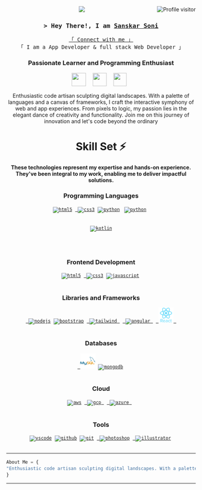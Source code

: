 <!-- Visitor Count  -->
<a href="https://komarev.com/ghpvc/?username=Sunscarsony">
  <img align="right" src="https://komarev.com/ghpvc/?username=Sunscarsony&label=Visitors&color=0e75b6&style=flat" alt="Profile visitor" />
</a>


<!-- Sanskar Soni's Icon  -->
  <div align="center">
        <a href="https://github.com/myselfSanskar Sonis"><img src="https://camo.githubusercontent.com/62da68eb62b1e5f175f7d1f0191dd89a653d7908feb22d37d4a0ab07365d6791/68747470733a2f2f6d656469612e67697068792e636f6d2f6d656469612f4d3967624264396e6244724f5475314d71782f67697068792e676966" height="350" /></a>
    </div>



<!-- Intro  -->
<h3 align="center">
        <samp>&gt; Hey There!, I am
                <b><a target="_blank" href="#">Sanskar Soni</a></b>
        </samp>
  
</h3>

<!-- Search  -->
<p align="center"> 
  <samp>
    <a href="#">「 Connect with me 」</a>
    <br>
    「 I am a App Developer & full stack Web Developer 」
    <br>
    
  </samp>
</p>

<div>

  <h3 align="center">Passionate Learner and Programming Enthusiast</h3>

<div align="center">
  
<a href="#"><img src="https://upload.wikimedia.org/wikipedia/commons/thumb/f/f8/LinkedIn_icon_circle.svg/1200px-LinkedIn_icon_circle.svg.png" width="38" height="35" style="margin-right: 10px;" /></a>&nbsp;
<a href="mailto:30Shivam09@gmail.com"><img src="https://www.logo.wine/a/logo/Gmail/Gmail-Logo.wine.svg" width="37" height="35" style="margin-right: 10px;" /></a>&nbsp;
<a href="https://instagram.com/sunscar.__"><img src="https://upload.wikimedia.org/wikipedia/commons/thumb/e/e7/Instagram_logo_2016.svg/2048px-Instagram_logo_2016.svg.png" width="35" height="35" style="margin-right: 10px;" /></a>



<div align="centre">


Enthusiastic code artisan sculpting digital landscapes. With a palette of languages and a canvas of frameworks, I craft the interactive symphony of web and app experiences. From pixels to logic, my passion lies in the elegant dance of creativity and functionality. Join me on this journey of innovation and let's code beyond the ordinary


<!-- Skill Set  -->
<div align="center">
    <h1>Skill Set ⚡️</h1>
    <h4>These technologies represent my expertise and hands-on experience. They've been integral to my work, enabling me to deliver impactful solutions. </h4>
</div>


<!-- Skill Set (Programming Languages)  -->
<div align="center">
    <h3><b>Programming Languages</b></h3>
    <code><a href="#" target="_blank"><img src="https://upload.wikimedia.org/wikipedia/commons/1/19/C_Logo.png" title="HTML5" alt="html5" height="40"/></a></code>&nbsp;
    <code><a href="#" target="_blank"> <img src="https://upload.wikimedia.org/wikipedia/commons/thumb/1/18/ISO_C%2B%2B_Logo.svg/1822px-ISO_C%2B%2B_Logo.svg.png" title="CSS3" alt="css3"  height="40"/></a></code>&nbsp;
    <code><a href="#" target="_blank"><img src="https://upload.wikimedia.org/wikipedia/commons/thumb/c/c3/Python-logo-notext.svg/1869px-Python-logo-notext.svg.png" title="Python" alt="python"  height="40"/></a></code>&nbsp;&nbsp;
    <code><a href="#" target="_blank"><img src="https://upload.wikimedia.org/wikipedia/commons/thumb/6/6a/JavaScript-logo.png/800px-JavaScript-logo.png" title="Python" alt="python"  height="40"/></a></code>&nbsp;&nbsp;
  </a> 

<code><a href="https://kotlinlang.org" target="_blank" rel="noreferrer"> <img src="https://www.vectorlogo.zone/logos/kotlinlang/kotlinlang-icon.svg" alt="kotlin" width="40" height="40"/> </a> </div></code>&nbsp;

</div>

<!-- Skill Set (Frontend)  -->
<div align="center">
    <h3><b>Frontend Development</b></h3>
    <code><a href="#" target="_blank"><img src="https://upload.wikimedia.org/wikipedia/commons/thumb/6/61/HTML5_logo_and_wordmark.svg/512px-HTML5_logo_and_wordmark.svg.png" title="HTML5" alt="html5" width="40" height="40"/></a></code>&nbsp;
    <code><a href="#" target="_blank"> <img src="https://upload.wikimedia.org/wikipedia/commons/thumb/6/62/CSS3_logo.svg/800px-CSS3_logo.svg.png" title="CSS3" alt="css3" width="40" height="40"/></a></code>&nbsp;
    <code><a href="#" target="_blank"><img src="https://upload.wikimedia.org/wikipedia/commons/thumb/6/6a/JavaScript-logo.png/800px-JavaScript-logo.png" title="JavaScript" alt="javascript" width="40" height="40"/></a></code>&nbsp;
  
</div>
<br>


  
    

<!-- Skill Set (L&A)  -->
<div align="center">
    <h3><b>Libraries and Frameworks</b></h3>
    <code><a href="#" target="_blank"> <img src="https://static-00.iconduck.com/assets.00/node-js-icon-227x256-913nazt0.png" title="NodeJS" alt="nodejs" height="40"/></a></code>&nbsp;
    <code><a href="#" target="_blank"><img src="https://upload.wikimedia.org/wikipedia/commons/thumb/b/b2/Bootstrap_logo.svg/2560px-Bootstrap_logo.svg.png" title="BootStrap" alt="bootstrap"  height="40"/></a></code>&nbsp;
    <code><a href="https://tailwindcss.com/" target="_blank" rel="noreferrer"> <img src="https://www.vectorlogo.zone/logos/tailwindcss/tailwindcss-icon.svg" alt="tailwind" width="40" height="40"/> </a></code>&nbsp;
    <code><a href="https://angular.io" target="_blank" rel="noreferrer"> <img src="https://angular.io/assets/images/logos/angular/angular.svg" alt="angular" width="40" height="40"/> </a></code>&nbsp;
    <code><a href="https://reactjs.org/" target="_blank" rel="noreferrer"> <img src="https://raw.githubusercontent.com/devicons/devicon/master/icons/react/react-original-wordmark.svg" alt="react" width="40" height="40"/> </a></div></code>
</div>
<br>

<!-- Skill Set (Database)  -->
<div align="center">
    <h3><b>Databases</b></h3>
    <code><a href="https://www.mysql.com/" target="_blank" rel="noreferrer"> <img src="https://raw.githubusercontent.com/devicons/devicon/master/icons/mysql/mysql-original-wordmark.svg" alt="mysql" width="40" height="40"/></a></code>&nbsp;
    <code><a href="#" target="_blank"><img src="https://www.dbi-services.com/wp-content/uploads/2022/01/Logo-Mongodb-carre.png" title="MongoDB" alt="mongodb"  height="40"/></a></code>&nbsp;
</div>
<br>

<!-- Skill Set (Cloud)  -->
<div align="center">
    <h3><b>Cloud</b></h3>
    <code><a href="#" target="_blank"><img src="https://upload.wikimedia.org/wikipedia/commons/thumb/9/93/Amazon_Web_Services_Logo.svg/2560px-Amazon_Web_Services_Logo.svg.png" title="aws" alt="aws"  height="40"/></a></code>&nbsp;
    <code><a href="https://cloud.google.com" target="_blank" rel="noreferrer"> <img src="https://www.vectorlogo.zone/logos/google_cloud/google_cloud-icon.svg" alt="gcp" width="40" height="40"/> </a></code>&nbsp;
      <code><a href="https://azure.microsoft.com/en-in/" target="_blank" rel="noreferrer"> <img src="https://www.vectorlogo.zone/logos/microsoft_azure/microsoft_azure-icon.svg" alt="azure" width="40" height="40"/> </a></code>&nbsp;&nbsp;
</div>
<br>


<!-- Skill Set (Tools)  -->
<div align="center">
    <h3><b>Tools</b></h3>
    <code><a href="#" target="_blank"><img src="https://upload.wikimedia.org/wikipedia/commons/thumb/9/9a/Visual_Studio_Code_1.35_icon.svg/2048px-Visual_Studio_Code_1.35_icon.svg.png" title="VSCode" alt="vscode" width="40" height="40"/></a></code>&nbsp;
    <code><a href="#" target="_blank"><img src="https://cdn-icons-png.flaticon.com/512/25/25231.png" title="GitHub" alt="github" width="40" height="40"/></a></code>&nbsp;
    <code><a href="#" target="_blank"><img src="https://d28yx2zopyx2ad.cloudfront.net/assets/git.png" title="Git" alt="git" width="40" height="40"/></a></code>&nbsp;
    <code><a href="#" target="_blank"> <img src="https://www.freeiconspng.com/thumbs/adobe-photoshop-icon/dark-adobe-photoshop-icon-0.png" title="Adobe Photoshop" alt="photoshop" width="40" height="40"/></a></code>&nbsp;
    <code><a href="#" target="_blank"> <img src="https://cdn.freebiesupply.com/logos/large/2x/adobe-illustrator-cs6-logo-png-transparent.png" title="Adobe illustrator" alt="illustrator" width="40" height="40"/></a></code>&nbsp;
</div>
<br>






<hr>

<!-- About me  -->


```py
About Me = {
"Enthusiastic code artisan sculpting digital landscapes. With a palette of languages and a canvas of frameworks, I craft the interactive symphony of web and app experiences. From pixels to logic, my passion lies in the elegant dance of creativity and functionality. Join me on this journey of innovation and let's code beyond the ordinary. ✨"
}
```
<hr>



 

